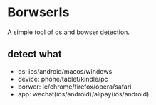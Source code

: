 # BorwserIs

A simple tool of os and bowser detection.

## detect what

* os: ios/android/macos/windows
* device: phone/tablet/kindle/pc
* borwer: ie/chrome/firefox/opera/safari
* app: wechat(ios/android)/alipay(ios/android)

